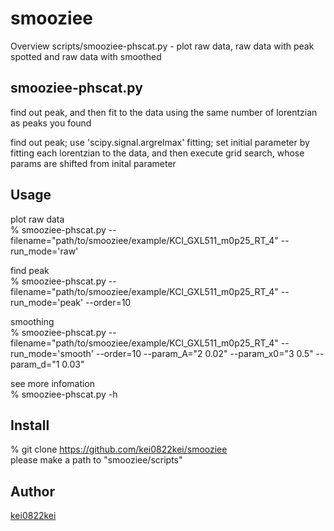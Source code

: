 smooziee
========

Overview
scripts/smooziee-phscat.py - plot raw data, raw data with peak spotted and raw data with smoothed


## smooziee-phscat.py
find out peak, and then fit to the data using the same number of lorentzian as peaks you found

   find out peak; use 'scipy.signal.argrelmax'
   fitting; set initial parameter by fitting each lorentzian to the data,
            and then execute grid search, whose params are shifted from inital parameter


## Usage
plot raw data  
% smooziee-phscat.py --filename="path/to/smooziee/example/KCl_GXL511_m0p25_RT_4" --run_mode='raw'

find peak  
% smooziee-phscat.py --filename="path/to/smooziee/example/KCl_GXL511_m0p25_RT_4" --run_mode='peak' --order=10

smoothing  
% smooziee-phscat.py --filename="path/to/smooziee/example/KCl_GXL511_m0p25_RT_4" --run_mode='smooth' --order=10 --param_A="2 0.02" --param_x0="3 0.5" --param_d="1 0.03"

see more infomation  
% smooziee-phscat.py -h


## Install
% git clone https://github.com/kei0822kei/smooziee  
please make a path to "smooziee/scripts"


## Author

[kei0822kei](https://github.com/kei0822kei)
